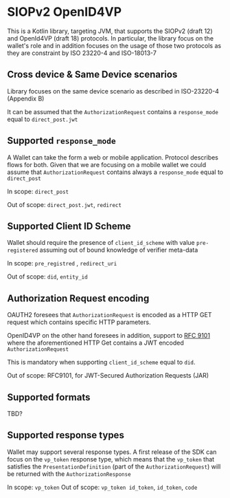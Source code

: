 # SIOPv2 OpenID4VP 

This is a Kotlin library, targeting JVM, that supports the SIOPv2 (draft 12) and OpenId4VP (draft 18) protocols.
In particular, the library focus on the wallet's role and in addition focuses on the 
usage of those two protocols as they are constraint by ISO 23220-4 and ISO-18013-7


## Cross device & Same Device scenarios

Library focuses on the same device scenario as described in ISO-23220-4 (Appendix B)

It can be assumed that the `AuthorizationRequest` contains a `response_mode`
equal to `direct_post.jwt`

## Supported `response_mode`

A Wallet can take the form a web or mobile application.
Protocol describes flows for both. Given that we are focusing on a mobile wallet we could
assume that `AuthorizationRequest` contains always a `response_mode` equal to `direct_post`

In scope: `direct_post`

Out of scope: `direct_post.jwt`, `redirect`

## Supported Client ID Scheme

Wallet should require the presence of `client_id_scheme` with value
`pre-registered` assuming out of bound knowledge of verifier meta-data

In scope: `pre_registred` , `redirect_uri`

Out of scope: `did`, `entity_id`

## Authorization Request encoding

OAUTH2 foresees that `AuthorizationRequest` is encoded as a HTTP GET
request which contains specific HTTP parameters.

OpenID4VP on the other hand foresees in addition, support to
[RFC 9101](https://www.rfc-editor.org/rfc/rfc9101.html#request_object) where
the aforementioned HTTP Get contains a JWT encoded `AuthorizationRequest`

This is mandatory when supporting `client_id_scheme` equal to `did`.

Out of scope: RFC9101, for JWT-Secured Authorization Requests (JAR)

## Supported formats

TBD?

## Supported response types

Wallet may support several response types. A first release of the SDK
can focus on the `vp_token` response type, which means that the `vp_token`
that satisfies the `PresentationDefinition` (part of the `AuthorizationRequest`)
will be returned with the `AuthorizationResponse`

In scope: `vp_token`
Out of scope: `vp_token id_token`, `id_token`, `code`
